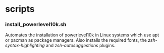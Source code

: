 # scripts

### install_powerlevel10k.sh
Automates the installation of [powerlevel10k](https://github.com/romkatv/powerlevel10k) in Linux systems which use apt or pacman as package managers. Also installs the required fonts, the *zsh-syntax-highlighting* and *zsh-autosuggestions* plugins.